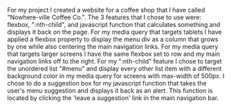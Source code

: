 For my project I created a website for a coffee shop that I have called "Nowhere-ville Coffee Co.". The 3 features that I chose to use were: flexbox, ":nth-child", and javascript function that calculates something and displays it back on the page. For my media query that targets tablets I have applied a flexbox property to display the menu div as a column that grows by one while also centering the main navigation links. For my media query that targets larger screens I have the same flexbox set to row and my main navigation links off to the right. For my ":nth-child" feature I chose to target the unordered list "#menu" and display every other list item with a different background color in my media query for screens with max-width of 500px. I chose to do a suggestion box for my javascript function that takes the user's menu suggestion and displays it back as an alert. This function is located by clicking the 'leave a suggestion' link in the main navigation bar.